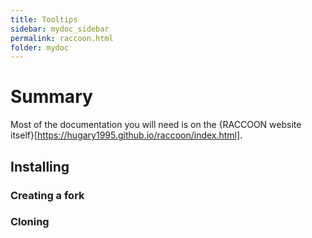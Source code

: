 ```yaml
---
title: Tooltips
sidebar: mydoc_sidebar
permalink: raccoon.html
folder: mydoc
---
```


# Summary

Most of the documentation you will need is on the {RACCOON website itself}[https://hugary1995.github.io/raccoon/index.html].

## Installing

### Creating a fork

### Cloning
